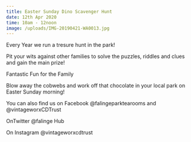 ```yaml
---
title: Easter Sunday Dino Scavenger Hunt
date: 12th Apr 2020
time: 10am - 12noon
image: /uploads/IMG-20190421-WA0013.jpg
---
```

Every Year we run a tresure hunt in the park!

Pit your wits against other families to solve the puzzles, riddles and clues and gain the main prize!

Fantastic Fun for the Family

Blow away the cobwebs and work off that chocolate in your local park on Easter Sunday morning!

You can also find us on Facebook @falingeparktearooms and @vintageworxCDTrust

OnTwitter @falinge Hub

On Instagram @vintageworxcdtrust
